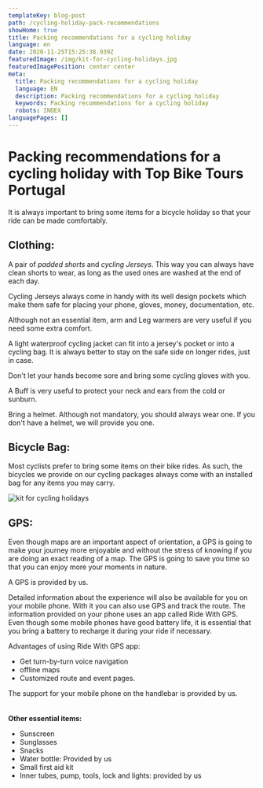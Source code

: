 ```yaml
---
templateKey: blog-post
path: /cycling-holiday-pack-recommendations
showHome: true
title: Packing recommendations for a cycling holiday
language: en
date: 2020-11-25T15:25:38.939Z
featuredImage: /img/kit-for-cycling-holidays.jpg
featuredImagePosition: center center
meta:
  title: Packing recommendations for a cycling holiday
  language: EN
  description: Packing recommendations for a cycling holiday
  keywords: Packing recommendations for a cycling holiday
  robots: INDEX
languagePages: []
---
```

# Packing recommendations for a cycling holiday with Top Bike Tours Portugal

It is always important to bring some items for a bicycle holiday so that your ride can be made comfortably.

## **Clothing:**

A pair of *padded shorts* and *cycling Jerseys*. This way you can always have clean shorts to wear, as long as the used ones are washed at the end of each day.

Cycling Jerseys always come in handy with its well design pockets which make them safe for placing your phone, gloves, money, documentation, etc.

Although not an essential item, arm and Leg warmers are very useful if you need some extra comfort.

A light waterproof cycling jacket can fit into a jersey's pocket or into a cycling bag. It is always better to stay on the safe side on longer rides, just in case.

Don't let your hands become sore and bring some cycling gloves with you.

A Buff is very useful to protect your neck and ears from the cold or sunburn.

Bring a helmet. Although not mandatory, you should always wear one. If you don't have a helmet, we will provide you one.

## **Bicycle Bag:**

Most cyclists prefer to bring some items on their bike rides. As such, the bicycles we provide on our cycling packages always come with an installed bag for any items you may carry.

![kit for cycling holidays](/img/kit-for-cycling-holidays.jpg "kit for cycling holidays")

## **GPS:**

Even though maps are an important aspect of orientation, a GPS is going to make your journey more enjoyable and without the stress of knowing if you are doing an exact reading of a map. The GPS is going to save you time so that you can enjoy more your moments in nature.

A GPS is provided by us.

Detailed information about the experience will also be available for you on your mobile phone. With it you can also use GPS and track the route. The information provided on your phone uses an app called Ride With GPS. Even though some mobile phones have good battery life, it is essential that you bring a battery to recharge it during your ride if necessary.

Advantages of using Ride With GPS app:

* Get turn-by-turn voice navigation
* offline maps
* Customized route and event pages.

The support for your mobile phone on the handlebar is provided by us.
\
\
\
**Other essential items:**

* Sunscreen
* Sunglasses
* Snacks
* Water bottle: Provided by us
* Small first aid kit
* Inner tubes, pump, tools, lock and lights: provided by us